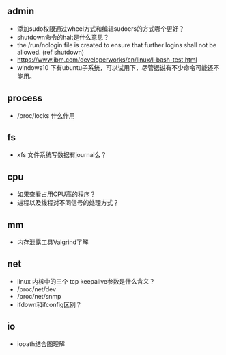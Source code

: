 ## admin
* 添加sudo权限通过wheel方式和编辑sudoers的方式哪个更好？
* shutdown命令的halt是什么意思？
* the /run/nologin file is created to ensure that further logins shall not be allowed. (ref shutdown)
* https://www.ibm.com/developerworks/cn/linux/l-bash-test.html
* windows10 下有ubuntu子系统，可以试用下，尽管据说有不少命令可能还不能用。

## process
* /proc/locks 什么作用

## fs
* xfs 文件系统写数据有journal么？

## cpu
* 如果查看占用CPU高的程序？
* 进程以及线程对不同信号的处理方式？

## mm
* 内存泄露工具Valgrind了解

## net
* linux 内核中的三个 tcp keepalive参数是什么含义？
* /proc/net/dev
* /proc/net/snmp    
* ifdown和ifconfig区别？

## io
* iopath结合图理解
